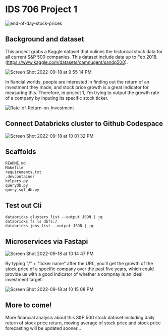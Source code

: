 # IDS 706 Project 1
![end-of-day-stock-prices](https://user-images.githubusercontent.com/112578566/190939521-3c378ec8-3edc-4d57-b429-952fda1f2058.png)

## Background and dataset
This project grabs a Kaggle dataset that oulines the historical stock data for all current S&P 500 companies. This dataset include data up to Feb 2018. (https://www.kaggle.com/datasets/camnugent/sandp500).

![Screen Shot 2022-09-18 at 9 55 14 PM](https://user-images.githubusercontent.com/112578566/190938739-5d262833-ba02-47ca-b60b-1d3cdf8e92ee.png)


In fiancial worlds, people are interested in finding out the return of an investment they made, and stock price growth is a great indicator for measuring this. Therefore, in project 1, I'm trying to output the growth rate of a company by inputing its specific stock ticker.

![Rate-of-Return-on-Investment](https://user-images.githubusercontent.com/112578566/190937423-71029c28-28a3-475c-a47c-aa9df92b25dc.jpeg)

## Connect Databricks cluster to Github Codespace
![Screen Shot 2022-09-18 at 10 01 32 PM](https://user-images.githubusercontent.com/112578566/190939078-4116eead-8cc2-45df-9819-bbda5089a456.png)


## Scaffolds
```
README.md
Makefile
requirements.txt
.devcontainer
helpers.py
querydb.py
query_sql_db.py
```

## Test out Cli
```
databricks clusters list --output JSON | jq
databricks fs ls dbfs:/
databricks jobs list --output JSON | jq
```

## Microservices via Fastapi
![Screen Shot 2022-09-18 at 10 14 47 PM](https://user-images.githubusercontent.com/112578566/190939887-ec2f11c8-0fe8-4196-8f96-de310ecb377b.png)

By typing "/" + "ticker name" after the URL, you'll get the growth of the stock price of a specific company over the past five years, which could provide us with a good indicator of whether a compnay is an ideal investment target.

![Screen Shot 2022-09-18 at 10 15 08 PM](https://user-images.githubusercontent.com/112578566/190939895-0a616876-6f64-43c6-9f08-ff2466a4ee03.png)

## More to come!
More financial analysis about this S&P 500 stock dataset including daily return of stock price return, moving average of stock price and stock price forecasting will be updated sooner...
